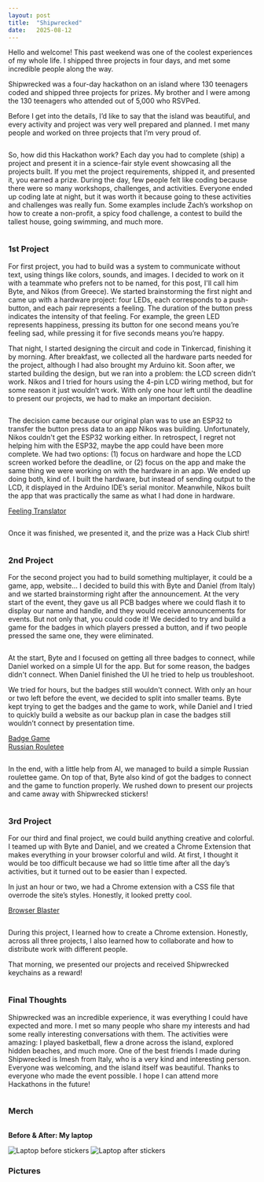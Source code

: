 ```yaml
---
layout: post
title:  "Shipwrecked"
date:   2025-08-12
---
```


<p class="intro"><span class="dropcap">H</span>ello and welcome! This past weekend was one of the coolest experiences of my whole life. I shipped three projects in four days, and met some incredible people along the way.</p>

Shipwrecked was a four-day hackathon on an island where 130 teenagers coded and shipped three projects for prizes. My brother and I were among the 130 teenagers who attended out of 5,000 who RSVPed.

Before I get into the details, I’d like to say that the island was beautiful, and every activity and project was very well prepared and planned. I met many people and worked on three projects that I’m very proud of.

<img src="/assets/img/shipwrecked/hackathon/friends-1.jpg" alt=""><br>
<img src="/assets/img/shipwrecked/hackathon/friends-2.jpg" alt=""><br>
<img src="/assets/img/shipwrecked/hackathon/dock.jpg" alt=""><br>

So, how did this Hackathon work? Each day you had to complete (ship) a project and present it in a science-fair style event showcasing all the projects built. If you met the project requirements, shipped it, and presented it, you earned a prize. During the day, few people felt like coding because there were so many workshops, challenges, and activities. Everyone ended up coding late at night, but it was worth it because going to these activities and challenges was really fun. Some examples include Zach’s workshop on how to create a non-profit, a spicy food challenge, a contest to build the tallest house, going swimming, and much more.

<img src="/assets/img/shipwrecked/hackathon/basketball.jpg" alt=""><br>
<img src="/assets/img/shipwrecked/hackathon/tower.jpg" alt=""><br>

### 1st Project

For first project, you had to build was a system to communicate without text, using things like colors, sounds, and images. I decided to work on it with a teammate who prefers not to be named, for this post, I'll call him Byte, and Nikos (from Greece). We started brainstorming the first night and came up with a hardware project: four LEDs, each corresponds to a push-button, and each pair represents a feeling. The duration of the button press indicates the intensity of that feeling. For example, the green LED represents happiness, pressing its button for one second means you’re feeling sad, while pressing it for five seconds means you’re happy.

That night, I started designing the circuit and code in Tinkercad, finishing it by morning. After breakfast, we collected all the hardware parts needed for the project, although I had also brought my Arduino kit. Soon after, we started building the design, but we ran into a problem: the LCD screen didn’t work. Nikos and I tried for hours using the 4-pin LCD wiring method, but for some reason it just wouldn’t work. With only one hour left until the deadline to present our projects, we had to make an important decision.

<img src="/assets/img/shipwrecked/hackathon/feeling-translator.png" alt=""><br>

The decision came because our original plan was to use an ESP32 to transfer the button press data to an app Nikos was building. Unfortunately, Nikos couldn't get the ESP32 working either. In retrospect, I regret not helping him with the ESP32, maybe the app could have been more complete. We had two options: (1) focus on hardware and hope the LCD screen worked before the deadline, or (2) focus on the app and make the same thing we were working on with the hardware in an app. We ended up doing both, kind of. I built the hardware, but instead of sending output to the LCD, it displayed in the Arduino IDE’s serial monitor. Meanwhile, Nikos built the app that was practically the same as what I had done in hardware.

<a href="https://github.com/Nikos1508/Translator">Feeling Translator</a><br>

<img src="/assets/img/shipwrecked/hackathon/1st-project.jpg" alt=""><br>

Once it was finished, we presented it, and the prize was a Hack Club shirt!

<img src="/assets/img/shipwrecked/hackathon/merch/shirt.jpg" alt=""><br>

### 2nd Project

For the second project you had to build something multiplayer, it could be a game, app, website... I decided to build this with Byte and Daniel (from Italy) and we started brainstorming right after the announcement. At the very start of the event, they gave us all PCB badges where we could flash it to display our name and handle, and they would receive announcements for events. But not only that, you could code it! We decided to try and build a game for the badges in which players pressed a button, and if two people pressed the same one, they were eliminated.

<img src="/assets/img/shipwrecked/hackathon/merch/badge.jpg" alt=""><br>

At the start, Byte and I focused on getting all three badges to connect, while Daniel worked on a simple UI for the app. But for some reason, the badges didn't connect. When Daniel finished the UI he tried to help us troubleshoot.

We tried for hours, but the badges still wouldn't connect. With only an hour or two left before the event, we decided to split into smaller teams. Byte kept trying to get the badges and the game to work, while Daniel and I tried to quickly build a website as our backup plan in case the badges still wouldn’t connect by presentation time.

<a href="https://github.com/v1ctorio/badge-game">Badge Game</a><br>
<a href="https://github.com/danielscos/russian-roulette">Russian Rouletee</a><br>

<img src="/assets/img/shipwrecked/hackathon/2nd-project.jpg" alt=""><br>

In the end, with a little help from AI, we managed to build a simple Russian roulettee game. On top of that, Byte also kind of got the badges to connect and the game to function properly. We rushed down to present our projects and came away with Shipwrecked stickers!

<img src="/assets/img/shipwrecked/hackathon/merch/stickers.jpg" alt=""><br>

### 3rd Project

For our third and final project, we could build anything creative and colorful. I teamed up with Byte and Daniel, and we created a Chrome Extension that makes everything in your browser colorful and wild. At first, I thought it would be too difficult because we had so little time after all the day’s activities, but it turned out to be easier than I expected.

In just an hour or two, we had a Chrome extension with a CSS file that overrode the site’s styles. Honestly, it looked pretty cool.

<a href="https://github.com/danielscos/browser-blaster">Browser Blaster</a><br>

<img src="/assets/img/shipwrecked/hackathon/3rd-project.png" alt=""><br>

During this project, I learned how to create a Chrome extension.
Honestly, across all three projects, I also learned how to collaborate and how to distribute work with different people.

That morning, we presented our projects and received Shipwrecked keychains as a reward!

<img src="/assets/img/shipwrecked/hackathon/merch/keychain.jpg" alt=""><br>

### Final Thoughts

Shipwrecked was an incredible experience, it was everything I could have expected and more. I met so many people who share my interests and had some really interesting conversations with them. The activities were amazing: I played basketball, flew a drone across the island, explored hidden beaches, and much more. One of the best friends I made during Shipwrecked is Imesh from Italy, who is a very kind and interesting person. Everyone was welcoming, and the island itself was beautiful. Thanks to everyone who made the event possible. I hope I can attend more Hackathons in the future!

<img src="/assets/img/shipwrecked/hackathon/group-photo.JPG" alt=""><br>

### Merch

<img src="/assets/img/shipwrecked/hackathon/merch/t-shirt.jpg" alt=""><br>
<img src="/assets/img/shipwrecked/hackathon/merch/extra-stickers.jpg" alt=""><br>
<img src="/assets/img/shipwrecked/hackathon/merch/light.jpg" alt=""><br>
<img src="/assets/img/shipwrecked/hackathon/merch/small-light.jpg" alt=""><br>
<img src="/assets/img/shipwrecked/hackathon/merch/map.jpg" alt=""><br>
<img src="/assets/img/shipwrecked/hackathon/merch/map-open.jpg" alt=""><br>

<p><strong>Before & After: My laptop</strong></p>

<img src="/assets/img/shipwrecked/hackathon/merch/computer-without-stickers.jpg" alt="Laptop before stickers">
<img src="/assets/img/shipwrecked/hackathon/merch/computer-with-stickers-2.jpg" alt="Laptop after stickers">


### Pictures

<img src="/assets/img/shipwrecked/hackathon/meetup.jpg" alt=""><br>
<img src="/assets/img/shipwrecked/hackathon/ferry.jpg" alt=""><br>
<img src="/assets/img/shipwrecked/hackathon/airplane.jpg" alt=""><br>
<img src="/assets/img/shipwrecked/hackathon/campfire.jpg" alt=""><br>
<img src="/assets/img/shipwrecked/hackathon/zach.jpg" alt=""><br>
<img src="/assets/img/shipwrecked/hackathon/island.jpg" alt=""><br>
<img src="/assets/img/shipwrecked/hackathon/sunny.jpg" alt=""><br>
<img src="/assets/img/shipwrecked/hackathon/view.jpg" alt=""><br>
<img src="/assets/img/shipwrecked/hackathon/sunny-boston.jpg" alt=""><br>
<img src="/assets/img/shipwrecked/hackathon/boston-sunset.jpg" alt=""><br>
<img src="/assets/img/shipwrecked/hackathon/boston-night.jpg" alt=""><br>
